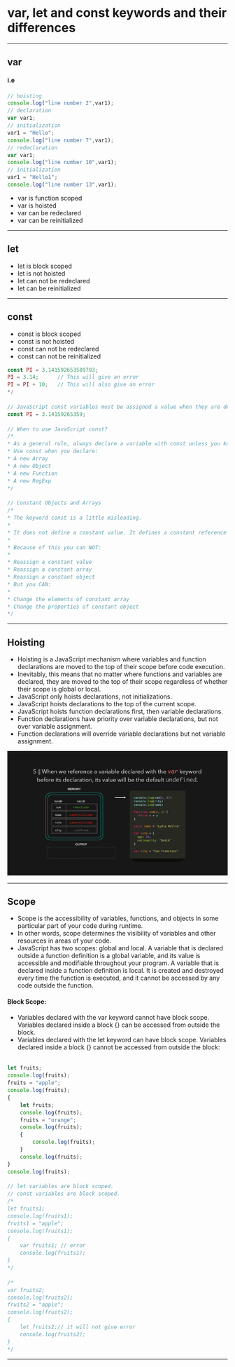 # var, let and const keywords and their differences

---

## var
#### i.e
```js
// hoisting
console.log("line number 2",var1);
// declaration
var var1;
// initialization
var1 = "Hello";
console.log("line number 7",var1);
// redeclaration
var var1;
console.log("line number 10",var1);
// initialization
var1 = "Hello1";
console.log("line number 13",var1);
```

- var is function scoped
- var is hoisted
- var can be redeclared
- var can be reinitialized

---

## let
- let is block scoped
- let is not hoisted
- let can not be redeclared
- let can be reinitialized

---

## const
- const is block scoped
- const is not hoisted
- const can not be redeclared
- const can not be reinitialized

```js
const PI = 3.141592653589793;
PI = 3.14;      // This will give an error
PI = PI + 10;   // This will also give an error
*/

// JavaScript const variables must be assigned a value when they are declared:
const PI = 3.14159265359;

// When to use JavaScript const?
/*
* As a general rule, always declare a variable with const unless you know that the value will change.
* Use const when you declare:
* A new Array
* A new Object
* A new Function
* A new RegExp
*/

// Constant Objects and Arrays
/*
* The keyword const is a little misleading.
* 
* It does not define a constant value. It defines a constant reference to a value.
* 
* Because of this you can NOT:
* 
* Reassign a constant value
* Reassign a constant array
* Reassign a constant object
* But you CAN:
* 
* Change the elements of constant array
* Change the properties of constant object
*/
```

---

## Hoisting
- Hoisting is a JavaScript mechanism where variables and function declarations are moved to the top of their scope before code execution.
- Inevitably, this means that no matter where functions and variables are declared, they are moved to the top of their scope regardless of whether their scope is global or local.
- JavaScript only hoists declarations, not initializations.
- JavaScript hoists declarations to the top of the current scope.
- JavaScript hoists function declarations first, then variable declarations.
- Function declarations have priority over variable declarations, but not over variable assignment.
- Function declarations will override variable declarations but not variable assignment.

![reference image](./assets/var_let_const_keyword/01_hoisting.gif)

---

## Scope
- Scope is the accessibility of variables, functions, and objects in some particular part of your code during runtime.
- In other words, scope determines the visibility of variables and other resources in areas of your code.
- JavaScript has two scopes: global and local. A variable that is declared outside a function definition is a global variable, and its value is accessible and modifiable throughout your program. A variable that is declared inside a function definition is local. It is created and destroyed every time the function is executed, and it cannot be accessed by any code outside the function.

#### Block Scope:
- Variables declared with the var keyword cannot have block scope. Variables declared inside a block {} can be accessed from outside the block.
- Variables declared with the let keyword can have block scope. Variables declared inside a block {} cannot be accessed from outside the block:

```js

let fruits;
console.log(fruits);
fruits = "apple";
console.log(fruits);
{
    let fruits;
    console.log(fruits);
    fruits = "orange";
    console.log(fruits);
    {
        console.log(fruits);
    }
    console.log(fruits);
}
console.log(fruits);

// let variables are block scoped.
// const variables are block scoped.
/*
let fruits1;
console.log(fruits1);
fruits1 = "apple";
console.log(fruits1);
{
    var fruits1; // error
    console.log(fruits1);
}
*/

/*
var fruits2;
console.log(fruits2);
fruits2 = "apple";
console.log(fruits2);
{
    let fruits2;// it will not give error
    console.log(fruits2);
}
*/
```

---
